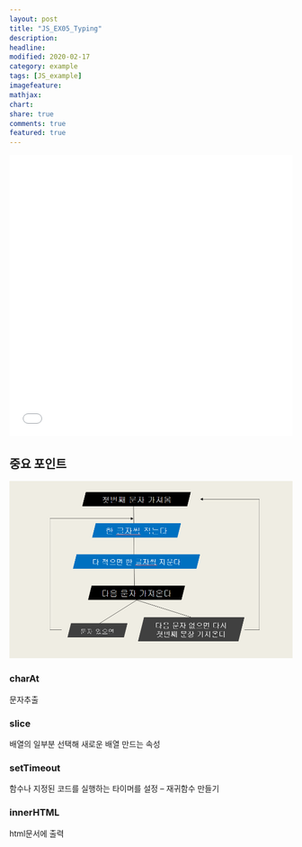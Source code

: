 ```yaml
---
layout: post
title: "JS_EX05_Typing"
description:
headline:
modified: 2020-02-17
category: example
tags: [JS_example]
imagefeature:
mathjax:
chart:
share: true
comments: true
featured: true
---
```


<div class="code">
<iframe width="100%" height="500" src="//jsfiddle.net/lsh58/9ztmj0cq/30/embedded/js,html,css,result/dark/" allowfullscreen="allowfullscreen" allowpaymentrequest frameborder="0"></iframe>
</div>

## 중요 포인트

![image](https://github.com/lsh58/lsh58.github.io/blob/master/images/ex05_typing.PNG?raw=true)

### charAt

문자추출

### slice

배열의 일부분 선택해 새로운 배열 만드는 속성

### setTimeout

함수나 지정된 코드를 실행하는 타이머를 설정 – 재귀함수 만들기

### innerHTML

html문서에 출력

